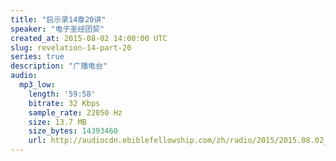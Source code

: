 ```yaml
---
title: "启示录14章20讲"
speaker: "电子圣经团契"
created_at: 2015-08-02 14:00:00 UTC
slug: revelation-14-part-20
series: true
description: "广播电台"
audio:
  mp3_low:
    length: '59:58'
    bitrate: 32 Kbps
    sample_rate: 22050 Hz
    size: 13.7 MB
    size_bytes: 14393460
    url: http://audiocdn.ebiblefellowship.com/zh/radio/2015/2015.08.02_EBF_-_Revelation_14_Part_20.mp3
---
```

